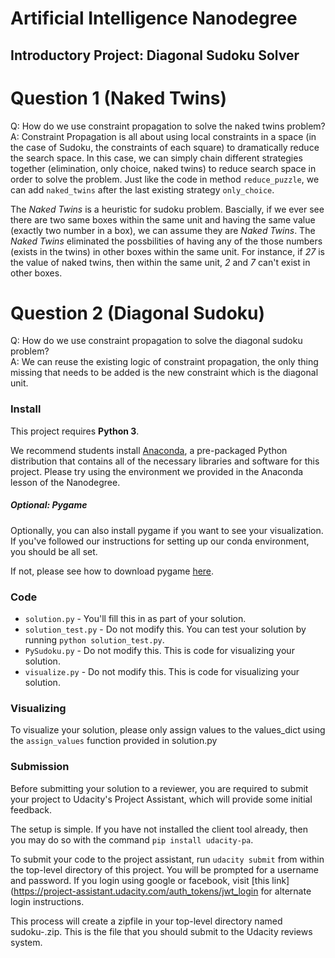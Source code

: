 # Artificial Intelligence Nanodegree
## Introductory Project: Diagonal Sudoku Solver

# Question 1 (Naked Twins)
Q: How do we use constraint propagation to solve the naked twins problem?  
A: Constraint Propagation is all about using local constraints in a space (in the case of Sudoku, the constraints of each square) to dramatically reduce the search space. In this case, we can simply chain different strategies together (elimination, only choice, naked twins) to reduce search space in order to solve the problem. Just like the code in method `reduce_puzzle`, we can add `naked_twins` after the last existing strategy `only_choice`.

The *Naked Twins* is a heuristic for sudoku problem. Bascially, if we ever see there are two same boxes within the same unit and having the same value (exactly two number in a box), we can assume they are *Naked Twins*. The *Naked Twins* eliminated the possbilities of having any of the those numbers (exists in the twins) in other boxes within the same unit. For instance, if *27* is the value of naked twins, then within the same unit, *2* and *7* can't exist in other boxes.

# Question 2 (Diagonal Sudoku)
Q: How do we use constraint propagation to solve the diagonal sudoku problem?  
A: We can reuse the existing logic of constraint propagation, the only thing missing that needs to be added is the new constraint which is the diagonal unit.

### Install

This project requires **Python 3**.

We recommend students install [Anaconda](https://www.continuum.io/downloads), a pre-packaged Python distribution that contains all of the necessary libraries and software for this project. 
Please try using the environment we provided in the Anaconda lesson of the Nanodegree.

##### Optional: Pygame

Optionally, you can also install pygame if you want to see your visualization. If you've followed our instructions for setting up our conda environment, you should be all set.

If not, please see how to download pygame [here](http://www.pygame.org/download.shtml).

### Code

* `solution.py` - You'll fill this in as part of your solution.
* `solution_test.py` - Do not modify this. You can test your solution by running `python solution_test.py`.
* `PySudoku.py` - Do not modify this. This is code for visualizing your solution.
* `visualize.py` - Do not modify this. This is code for visualizing your solution.

### Visualizing

To visualize your solution, please only assign values to the values_dict using the ```assign_values``` function provided in solution.py

### Submission
Before submitting your solution to a reviewer, you are required to submit your project to Udacity's Project Assistant, which will provide some initial feedback.  

The setup is simple.  If you have not installed the client tool already, then you may do so with the command `pip install udacity-pa`.  

To submit your code to the project assistant, run `udacity submit` from within the top-level directory of this project.  You will be prompted for a username and password.  If you login using google or facebook, visit [this link](https://project-assistant.udacity.com/auth_tokens/jwt_login for alternate login instructions.

This process will create a zipfile in your top-level directory named sudoku-<id>.zip.  This is the file that you should submit to the Udacity reviews system.

